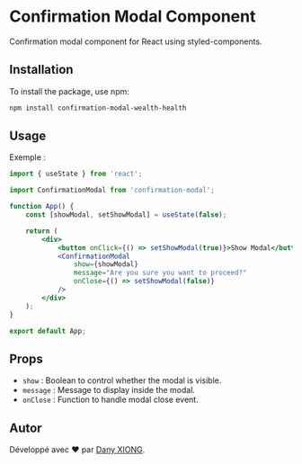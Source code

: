 # Confirmation Modal Component

Confirmation modal component for React using styled-components.

## Installation

To install the package, use npm:

```bash
npm install confirmation-modal-wealth-health
```

## Usage

Exemple :
```jsx
import { useState } from 'react';

import ConfirmationModal from 'confirmation-modal';

function App() {
    const [showModal, setShowModal] = useState(false);

    return (
        <div>
            <button onClick={() => setShowModal(true)}>Show Modal</button>
            <ConfirmationModal
                show={showModal}
                message="Are you sure you want to proceed?"
                onClose={() => setShowModal(false)}
            />
        </div>
    );
}

export default App;
```

## Props

- ``show`` : Boolean to control whether the modal is visible.
- ``message`` : Message to display inside the modal.
- ``onClose`` : Function to handle modal close event.

## Autor

Développé avec ❤️ par [Dany XIONG]([lien](https://github.com/Ekkylibre)).